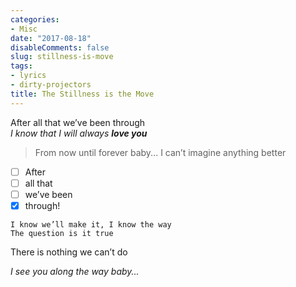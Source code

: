 ```yaml
---
categories:
- Misc
date: "2017-08-18"
disableComments: false
slug: stillness-is-move
tags:
- lyrics
- dirty-projectors
title: The Stillness is the Move
---
```


After all that we’ve been through  
_I know that I will always **love you**_  
> From now until forever baby... I can’t imagine anything better

- [ ] After 
- [ ] all that
- [ ] we’ve been
- [x] through!

```
I know we’ll make it, I know the way
The question is it true
```

There is nothing we can’t do  

_I see you along the way baby..._ 
